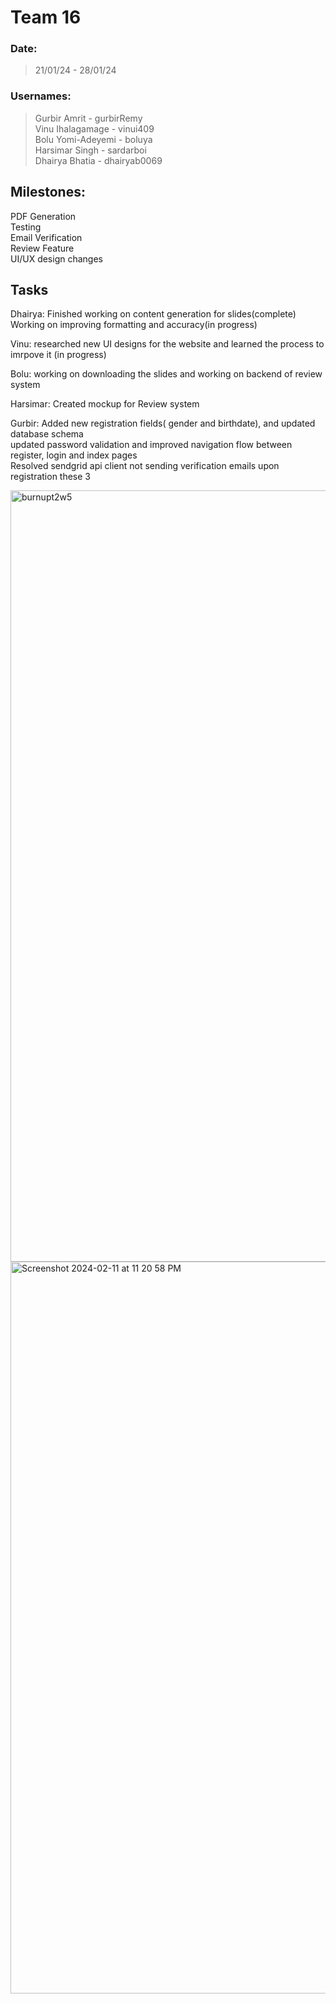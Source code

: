 # Team 16

### Date:
> 21/01/24 - 28/01/24

### Usernames:
> Gurbir Amrit - gurbirRemy <br>
> Vinu Ihalagamage - vinui409 <br>
> Bolu Yomi-Adeyemi - boluya <br>
> Harsimar Singh - sardarboi <br>
> Dhairya Bhatia - dhairyab0069 <br>

## Milestones:
PDF Generation <br>
Testing <br>
Email Verification <br>
Review Feature <br>
UI/UX design changes<br>



## Tasks
Dhairya: Finished working on content generation for slides(complete)<br>
Working on improving formatting and accuracy(in progress)<br>

Vinu: researched new UI designs for the website and learned the process to imrpove it (in progress)

Bolu: working on downloading the slides and working on backend of review system

Harsimar: Created mockup for Review system

Gurbir: Added new registration fields( gender and birthdate), and updated database schema <br>
        updated password validation and improved navigation flow between register, login and index pages<br>
        Resolved sendgrid api client not sending verification emails upon registration
        these 3<br>

<img width="1234" alt="burnupt2w5" src="https://github.com/COSC-499-W2023/year-long-project-team-16/assets/74217749/e0dd7c39-cab1-4a59-9842-47e3d5152806">

<img width="1171" alt="Screenshot 2024-02-11 at 11 20 58 PM" src="https://github.com/COSC-499-W2023/year-long-project-team-16/assets/74217749/8cf3c45c-ad68-47ec-ac50-cda89cbaf406">

